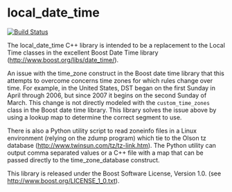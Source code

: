 local_date_time
===============

[![Build Status](https://api.travis-ci.org/tr11/local_date_time.png?branch=master)](https://travis-ci.org/tr11/local_date_time)

The local_date_time C++ library is intended to be a replacement to the Local Time classes in the excellent Boost Date Time library (http://www.boost.org/libs/date_time/).

An issue with the time_zone construct in the Boost date time library that this attempts to overcome concerns time zones for which rules change over time.  For example, in the United States, DST began on the first Sunday in April through 2006, but since 2007 it begins on the second Sunday of March. This change is not directly modeled with the ``custom_time_zones`` class in the Boost date time library. This library solves the issue above by using a lookup map to determine the correct segment to use.  

There is also a Python utility script to read zoneinfo files in a Linux environment (relying on the zdump program) which tie to the Olson tz database (http://www.twinsun.com/tz/tz-link.htm). The Python utility can output comma separated values or a C++ file with a map that can be passed directly to the time_zone_database construct.

This library is released under the Boost Software License, Version 1.0. (see http://www.boost.org/LICENSE_1_0.txt).

